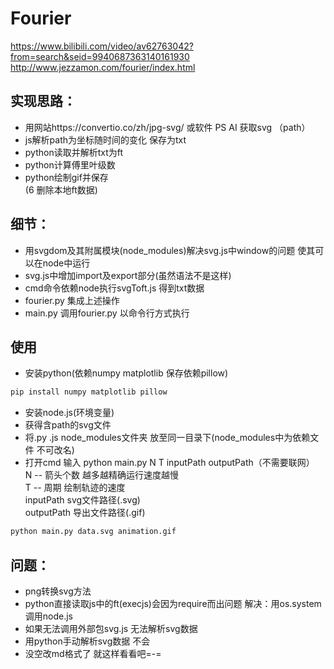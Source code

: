 # Fourier  

https://www.bilibili.com/video/av62763042?from=search&seid=9940687363140161930  
http://www.jezzamon.com/fourier/index.html   
 
## 实现思路：  
* 用网站https://convertio.co/zh/jpg-svg/ 或软件 PS AI 获取svg （path）   
* js解析path为坐标随时间的变化 保存为txt    
* python读取并解析txt为ft   
* python计算傅里叶级数  
* python绘制gif并保存  
(6 删除本地ft数据)   
 

## 细节：  
* 用svgdom及其附属模块(node_modules)解决svg.js中window的问题 使其可以在node中运行      
* svg.js中增加import及export部分(虽然语法不是这样)    
* cmd命令依赖node执行svgToft.js 得到txt数据 
* fourier.py 集成上述操作    
* main.py 调用fourier.py 以命令行方式执行    

## 使用  
* 安装python(依赖numpy matplotlib 保存依赖pillow)  
```python  
pip install numpy matplotlib pillow   
```     
* 安装node.js(环境变量)  
* 获得含path的svg文件 
* 将.py .js node_modules文件夹 放至同一目录下(node_modules中为依赖文件 不可改名)      
* 打开cmd 输入 python main.py N T inputPath outputPath（不需要联网）    
N -- 箭头个数 越多越精确运行速度越慢   
T -- 周期 绘制轨迹的速度   
inputPath svg文件路径(.svg)  
outputPath 导出文件路径(.gif)     
```python  
python main.py data.svg animation.gif  
```       

## 问题：  
* png转换svg方法    
* python直接读取js中的ft(execjs)会因为require而出问题       解决：用os.system调用node.js    
* 如果无法调用外部包svg.js 无法解析svg数据      
* 用python手动解析svg数据  不会      
* 没空改md格式了 就这样看看吧=-=  